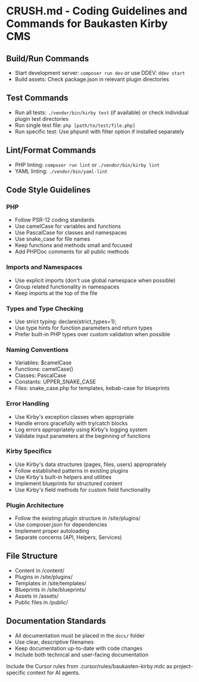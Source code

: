 # CRUSH.md - Coding Guidelines and Commands for Baukasten Kirby CMS

## Build/Run Commands
- Start development server: `composer run dev` or use DDEV: `ddev start`
- Build assets: Check package.json in relevant plugin directories

## Test Commands
- Run all tests: `./vendor/bin/kirby test` (if available) or check individual plugin test directories
- Run single test file: `php [path/to/test/file.php]`
- Run specific test: Use phpunit with filter option if installed separately

## Lint/Format Commands
- PHP linting: `composer run lint` or `./vendor/bin/kirby lint`
- YAML linting: `./vendor/bin/yaml-lint`

## Code Style Guidelines

### PHP
- Follow PSR-12 coding standards
- Use camelCase for variables and functions
- Use PascalCase for classes and namespaces
- Use snake_case for file names
- Keep functions and methods small and focused
- Add PHPDoc comments for all public methods

### Imports and Namespaces
- Use explicit imports (don't use global namespace when possible)
- Group related functionality in namespaces
- Keep imports at the top of the file

### Types and Type Checking
- Use strict typing: declare(strict_types=1);
- Use type hints for function parameters and return types
- Prefer built-in PHP types over custom validation when possible

### Naming Conventions
- Variables: $camelCase
- Functions: camelCase()
- Classes: PascalCase
- Constants: UPPER_SNAKE_CASE
- Files: snake_case.php for templates, kebab-case for blueprints

### Error Handling
- Use Kirby's exception classes when appropriate
- Handle errors gracefully with try/catch blocks
- Log errors appropriately using Kirby's logging system
- Validate input parameters at the beginning of functions

### Kirby Specifics
- Use Kirby's data structures (pages, files, users) appropriately
- Follow established patterns in existing plugins
- Use Kirby's built-in helpers and utilities
- Implement blueprints for structured content
- Use Kirby's field methods for custom field functionality

### Plugin Architecture
- Follow the existing plugin structure in /site/plugins/
- Use composer.json for dependencies
- Implement proper autoloading
- Separate concerns (API, Helpers, Services)

## File Structure
- Content in /content/
- Plugins in /site/plugins/
- Templates in /site/templates/
- Blueprints in /site/blueprints/
- Assets in /assets/
- Public files in /public/

## Documentation Standards
- All documentation must be placed in the `docs/` folder
- Use clear, descriptive filenames
- Keep documentation up-to-date with code changes
- Include both technical and user-facing documentation

Include the Cursor rules from .cursor/rules/baukasten-kirby.mdc as project-specific context for AI agents.